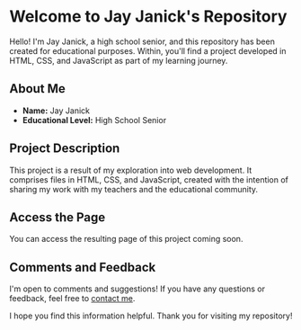 # Welcome to Jay Janick's Repository

Hello! I'm Jay Janick, a high school senior, and this repository has been created for educational purposes. Within, you'll find a project developed in HTML, CSS, and JavaScript as part of my learning journey.

## About Me
- **Name:** Jay Janick
- **Educational Level:** High School Senior

## Project Description
This project is a result of my exploration into web development. It comprises files in HTML, CSS, and JavaScript, created with the intention of sharing my work with my teachers and the educational community.

## Access the Page
You can access the resulting page of this project coming soon.

## Comments and Feedback
I'm open to comments and suggestions! If you have any questions or feedback, feel free to [contact me](jay.palacios215@gmail.com).

I hope you find this information helpful. Thank you for visiting my repository!
